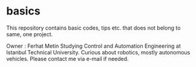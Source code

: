 # basics
This repository contains basic codes, tips etc. that does not belong to same, one project. 

Owner : Ferhat Metin
        Studying Control and Automation Engineering at Istanbul Technical University.
        Curious about robotics, mostly autonomous vehicles.
	Please contact me via e-mail if needed.
        
